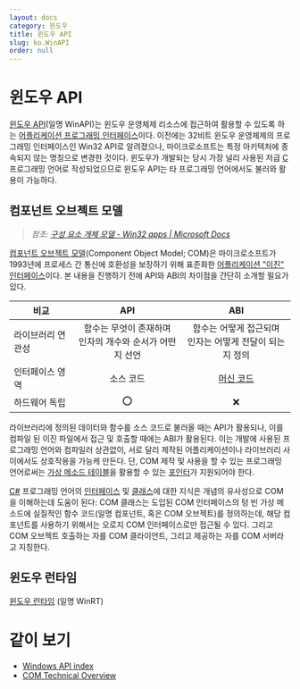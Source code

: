 ```yaml
---
layout: docs
category: 윈도우
title: 윈도우 API
slug: ko.WinAPI
order: null
---
```

# 윈도우 API
[윈도우 API](https://ko.wikipedia.org/wiki/윈도우_API)(일명 WinAPI)는 윈도우 운영체제 리소스에 접근하여 활용할 수 있도록 하는 [어플리케이션 프로그래밍 인터페이스](https://ko.wikipedia.org/wiki/API)이다. 이전에는 32비트 윈도우 운영체제의 프로그래밍 인터페이스인 Win32 API로 알려졌으나, 마이크로소프트는 특정 아키텍처에 종속되지 않는 명칭으로 변경한 것이다. 윈도우가 개발되는 당시 가장 널리 사용된 저급 [C](ko.C) 프로그래밍 언어로 작성되었으므로 윈도우 API는 타 프로그래밍 언어에서도 불러와 활용이 가능하다.

## 컴포넌트 오브젝트 모델
> *참조: [구성 요소 개체 모델 - Win32 apps &#124; Microsoft Docs](https://docs.microsoft.com/ko-kr/windows/win32/com/the-component-object-model)*

[컴포넌트 오브젝트 모델](https://ko.wikipedia.org/wiki/컴포넌트_오브젝트_모델)(Component Object Model; COM)은 마이크로소프트가 1993년에 프로세스 간 통신에 호환성을 보장하기 위해 표준화한 [어플리케이션 "이진" 인터페이스](https://ko.wikipedia.org/wiki/응용_프로그램_이진_인터페이스)이다. 본 내용을 진행하기 전에 API와 ABI의 차이점을 간단히 소개할 필요가 있다.

| 비교 | API | ABI |
|-----|:----:|:-----:|
| 라이브러리 연관성 | 함수는 무엇이 존재하며<br/>인자의 개수와 순서가 어떤지 선언 | 함수는 어떻게 접근되며<br/>인자는 어떻게 전달이 되는지 정의 |
| 인터페이스 영역 | 소스 코드 | [머신 코드](https://ko.wikipedia.org/wiki/기계어) |
| 하드웨어 독립 | ⭕ | ❌ |

라이브러리에 정의된 데이터와 함수를 소스 코드로 불러올 때는 API가 활용되나, 이를 컴파일 된 이진 파일에서 접근 및 호출할 때에는 ABI가 활용된다. 이는 개발에 사용된 프로그래밍 언어와 컴파일러 상관없이, 서로 달리 제작된 어플리케이션이나 라이브러리 사이에서도 상호작용을 가능케 만든다. 단, COM 제작 및 사용을 할 수 있는 프로그래밍 언어로써는 [가상 메소드 테이블](https://ko.wikipedia.org/wiki/가상_메소드_테이블)을 활용할 수 있는 [포인터](ko.C#c-포인터)가 지원되어야 한다.

[C#](ko.Csharp) 프로그래밍 언어의 [인터페이스](ko.Csharp#인터페이스) 및 [클래스](en.Csharp#c-클래스)에 대한 지식은 개념의 유사성으로 COM을 이해하는데 도움이 된다: COM 클래스는 도입된 COM 인터페이스의 텅 빈 가상 메소드에 실질적인 함수 코드(일명 컴포넌트, 혹은 COM 오브젝트)를 정의하는데, 해당 컴포넌트를 사용하기 위해서는 오로지 COM 인터페이스로만 접근될 수 있다. 그리고 COM 오브젝트 호출하는 자를 COM 클라이언트, 그리고 제공하는 자를 COM 서버라고 지칭한다.

## 윈도우 런타임
[윈도우 런타임](https://ko.wikipedia.org/wiki/윈도우_런타임) (일명 WinRT)

# 같이 보기
* [Windows API index](https://docs.microsoft.com/en-us/windows/win32/apiindex/windows-api-list)
* [COM Technical Overview](https://docs.microsoft.com/en-us/windows/win32/com/com-technical-overview)
